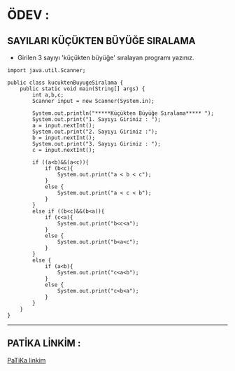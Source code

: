 # ÖDEV :
## SAYILARI KÜÇÜKTEN BÜYÜĞE SIRALAMA
- Girilen 3 sayıyı 'küçükten büyüğe' sıralayan programı yazınız.

```
import java.util.Scanner;

public class kucuktenBuyugeSiralama {
    public static void main(String[] args) {
        int a,b,c;
        Scanner input = new Scanner(System.in);

        System.out.println("*****Küçükten Büyüğe Sıralama***** ");
        System.out.print("1. Sayıyı Giriniz : ");
        a = input.nextInt();
        System.out.print("2. Sayıyı Giriniz :");
        b = input.nextInt();
        System.out.print("3. Sayıyı Giriniz : ");
        c = input.nextInt();

        if ((a<b)&&(a<c)){
            if (b<c){
                System.out.print("a < b < c");
            }
            else {
                System.out.print("a < c < b");
            }
        }
        else if ((b<c)&&(b<a)){
            if (c<a){
                System.out.print("b<c<a");
            }
            else {
                System.out.print("b<a<c");
            }
        }
        else {
            if (a<b){
                System.out.print("c<a<b");
            }
            else {
                System.out.print("c<b<a");
            }
        }
    }
}
```
***
## PATİKA LİNKİM :
<a href="https://academy.patika.dev/profile">PaTiKa linkim</a>
